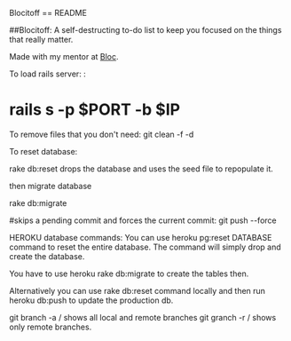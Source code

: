 Blocitoff == README

##Blocitoff: A self-destructing to-do list to keep you focused on the things that really matter.

Made with my mentor at [Bloc](http://bloc.io).

To load rails server: :
# rails s -p $PORT -b $IP

To remove files that you don't need:
git clean -f -d

To reset database:

rake db:reset drops the database and uses the seed file to repopulate it.

then migrate database

rake db:migrate

#skips a pending commit and forces the current commit:
git push --force

HEROKU database commands:
You can use heroku pg:reset DATABASE command to reset the entire database. The command will simply drop and create the database.

You have to use heroku rake db:migrate to create the tables then.

Alternatively you can use rake db:reset command locally and then run heroku db:push to update the production db.

git branch -a / shows all local and remote branches
git granch -r / shows only remote branches.


